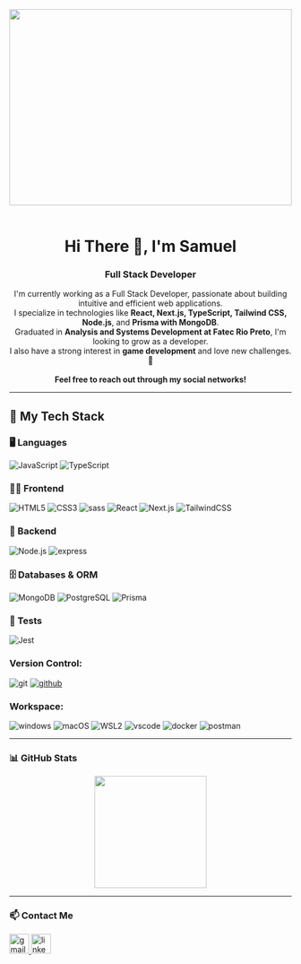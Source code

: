 <div align="center" width="100%" >
  <img src="https://github.com/DevSamuelBrito/DevSamuelBrito/assets/148384134/31b39702-d47a-43cd-8c2d-bbb8ab8555c0"  width="100%" height="350px">
</div>

<br/>

<h1 align="center">Hi There 👋, I'm Samuel</h1>
<h3 align="center">Full Stack Developer</h3>

<p align="center">
  I'm currently working as a Full Stack Developer, passionate about building intuitive and efficient web applications.<br/>
  I specialize in technologies like <strong>React, Next.js, TypeScript, Tailwind CSS, Node.js</strong>, and <strong>Prisma with MongoDB</strong>.<br/>
  Graduated in <strong>Analysis and Systems Development at Fatec Rio Preto</strong>, I'm looking to grow as a developer.<br/>
  I also have a strong interest in <strong>game development</strong> and love new challenges. 🚀<br/>
  <br/>
  <strong>Feel free to reach out through my social networks!</strong>
</p>

---

## 🚀 My Tech Stack

### 🖥️ Languages

<div> 
  <img alt="JavaScript" src="https://img.shields.io/badge/JavaScript-F7DF1E?style=for-the-badge&logo=javascript&logoColor=black" /> 
  <img alt="TypeScript" src="https://img.shields.io/badge/TypeScript-007ACC?style=for-the-badge&logo=typescript&logoColor=white" />
</div>

### 👨‍💻 Frontend

<div> 
  <img alt="HTML5" src="https://img.shields.io/badge/HTML5-E34F26?style=for-the-badge&logo=html5&logoColor=white" /> 
  <img alt="CSS3" src="https://img.shields.io/badge/CSS3-1572B6?style=for-the-badge&logo=css3&logoColor=white" />
  <img alt="sass" src="https://img.shields.io/badge/Sass-CC6699?style=for-the-badge&logo=sass&logoColor=white" />
  <img alt="React" src="https://img.shields.io/badge/React-20232A?style=for-the-badge&logo=react&logoColor=61DAFB" /> 
  <img alt="Next.js" src="https://img.shields.io/badge/Next.js-black?style=for-the-badge&logo=next.js&logoColor=white" /> 
  <img alt="TailwindCSS" src="https://img.shields.io/badge/Tailwind_CSS-06B6D4?style=for-the-badge&logo=tailwind-css&logoColor=white" /> 
</div>

### 🧠 Backend

<div> 
  <img alt="Node.js" src="https://img.shields.io/badge/Node.js-339933?style=for-the-badge&logo=node.js&logoColor=white" /> 
  <img alt="express" src="https://img.shields.io/badge/Express.js-404D59?style=for-the-badge" />
</div>

### 🗄️ Databases & ORM

<div> 
  <img alt="MongoDB" src="https://img.shields.io/badge/MongoDB-4EA94B?style=for-the-badge&logo=mongodb&logoColor=white" /> 
  <img alt="PostgreSQL" src="https://img.shields.io/badge/PostgreSQL-336791?style=for-the-badge&logo=postgresql&logoColor=white" />
  <img alt="Prisma" src="https://img.shields.io/badge/Prisma-3982CE?style=for-the-badge&logo=prisma&logoColor=white" />
</div>

### 🧪 Tests

<img alt="Jest" src="https://img.shields.io/badge/Jest-C21325?style=for-the-badge&logo=jest&logoColor=white" />

### Version Control:

<div>
    <img alt="git" src="https://img.shields.io/badge/GIT-E44C30?style=for-the-badge&logo=git&logoColor=white" />
    <a href="https://github.com/DevSamuelBrito">
    <img alt="github" src="https://img.shields.io/badge/GitHub-100000?style=for-the-badge&logo=github&logoColor=white" /></a>
</div>

### Workspace:

<div>
    <img alt="windows" src="https://img.shields.io/badge/Windows-0078D6?style=for-the-badge&logo=windows&logoColor=white" />
    <img alt="macOS" src="https://img.shields.io/badge/macOS-000000?style=for-the-badge&logo=apple&logoColor=white" />
    <img alt="WSL2" src="https://img.shields.io/badge/WSL2-008080?style=for-the-badge&logo=linux&logoColor=white" />
    <img alt="vscode" src="https://img.shields.io/badge/Visual_Studio_Code-0078D4?style=for-the-badge&logo=visual%20studio%20code&logoColor=white" />
    <img alt="docker" src="https://img.shields.io/badge/docker-%230db7ed.svg?style=for-the-badge&logo=docker&logoColor=white" />
    <img alt="postman" src="https://img.shields.io/badge/Postman-FF6C37?style=for-the-badge&logo=postman&logoColor=white" />
</div>

---

### 📊 GitHub Stats

<div align="center">
  <img src="https://github-readme-stats.vercel.app/api/top-langs?username=DevSamuelBrito&layout=compact&theme=dracula&hide_border=false" height="200" />
</div>

---

### 📫 Contact Me

<div align="left">
  <a href="mailto:samuelbrito.dev@gmail.com">
    <img src="https://img.shields.io/static/v1?message=Gmail&logo=gmail&label=&color=D14836&logoColor=white&labelColor=&style=for-the-badge" height="35" alt="gmail logo" />
  </a>
  <a href="https://www.linkedin.com/in/samuel-fava-de-brito/" target="_blank" rel="noopener noreferrer">
    <img src="https://img.shields.io/static/v1?message=LinkedIn&logo=linkedin&label=&color=0077B5&logoColor=white&labelColor=&style=for-the-badge" height="35" alt="linkedin logo" />
  </a>
</div>
